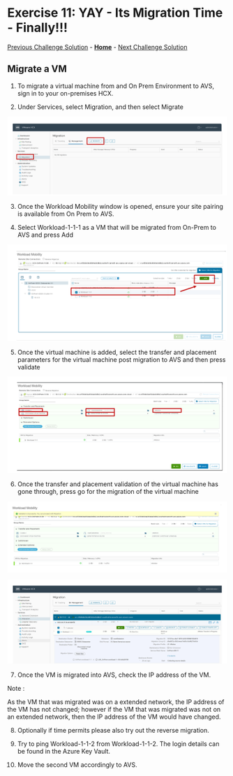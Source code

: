 # Exercise 11: YAY - Its Migration Time - Finally!!!

[Previous Challenge Solution](./09-HCX-Network-Extension.md) - **[Home](../Readme.md)** - [Next Challenge Solution](./11-NSX-Firewall.md)

## Migrate a VM

1.	To migrate a virtual machine from and On Prem Environment to AVS, sign in to your on-premises HCX.

2.	Under Services, select Migration, and then select Migrate

![](./Images/10-AVS-Migrate-VM/HCX_image46.png)

3.	Once the Workload Mobility window is opened, ensure your site pairing is available from On Prem to AVS. 

4.	Select Workload-1-1-1 as a VM that will be migrated from On-Prem to AVS and press Add 

![](./Images/10-AVS-Migrate-VM/HCX_image47.png)

5.	Once the virtual machine is added, select the transfer and placement parameters for the virtual machine post migration to AVS and then press validate
 
![](./Images/10-AVS-Migrate-VM/HCX_image48.png)

6.	Once the transfer and placement validation of the virtual machine has gone through, press go for the migration of the virtual machine


![](./Images/10-AVS-Migrate-VM/HCX_image49.png)

![](./Images/10-AVS-Migrate-VM/HCX_image50.png)
 
7.	Once the VM is migrated into AVS, check the IP address of the VM. 

Note : 

As the VM that was migrated was on a extended network, the IP address of the VM has not changed; however if the VM that was migrated was not on an extended network, then the IP address of the VM would have changed. 

8. Optionally if time permits please also try out the reverse migration.

9. Try to ping Workload-1-1-2 from Workload-1-1-2. The login details can be found in the Azure Key Vault.

10. Move the second VM accordingly to AVS.